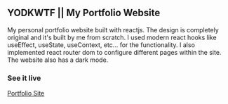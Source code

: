 ## YODKWTF || My Portfolio Website

My personal portfolio website built with reactjs. The design is completely original and it's built by me from scratch. I used modern react hooks like useEffect, useState, useContext, etc... for the functionality. I also implemented react router dom to configure different pages within the site. The website also has a dark mode.

### See it live

[Portfolio Site](https://yodkwtf.netlify.app/)
